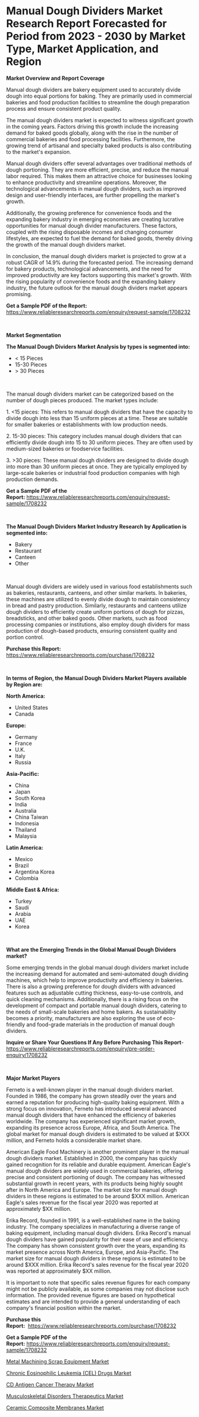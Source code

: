 <p><h1>Manual Dough Dividers Market Research Report Forecasted for Period from 2023 -  2030 by Market Type, Market Application, and Region</h1></p><p><strong>Market Overview and Report Coverage</strong></p>
<p><p>Manual dough dividers are bakery equipment used to accurately divide dough into equal portions for baking. They are primarily used in commercial bakeries and food production facilities to streamline the dough preparation process and ensure consistent product quality.</p><p>The manual dough dividers market is expected to witness significant growth in the coming years. Factors driving this growth include the increasing demand for baked goods globally, along with the rise in the number of commercial bakeries and food processing facilities. Furthermore, the growing trend of artisanal and specialty baked products is also contributing to the market's expansion.</p><p>Manual dough dividers offer several advantages over traditional methods of dough portioning. They are more efficient, precise, and reduce the manual labor required. This makes them an attractive choice for businesses looking to enhance productivity and streamline operations. Moreover, the technological advancements in manual dough dividers, such as improved design and user-friendly interfaces, are further propelling the market's growth.</p><p>Additionally, the growing preference for convenience foods and the expanding bakery industry in emerging economies are creating lucrative opportunities for manual dough divider manufacturers. These factors, coupled with the rising disposable incomes and changing consumer lifestyles, are expected to fuel the demand for baked goods, thereby driving the growth of the manual dough dividers market.</p><p>In conclusion, the manual dough dividers market is projected to grow at a robust CAGR of 14.9% during the forecasted period. The increasing demand for bakery products, technological advancements, and the need for improved productivity are key factors supporting this market's growth. With the rising popularity of convenience foods and the expanding bakery industry, the future outlook for the manual dough dividers market appears promising.</p></p>
<p><strong>Get a Sample PDF of the Report:</strong> <a href="https://www.reliableresearchreports.com/enquiry/request-sample/1708232">https://www.reliableresearchreports.com/enquiry/request-sample/1708232</a></p>
<p>&nbsp;</p>
<p><strong>Market Segmentation</strong></p>
<p><strong>The Manual Dough Dividers Market Analysis by types is segmented into:</strong></p>
<p><ul><li>< 15 Pieces</li><li>15-30 Pieces</li><li>> 30 Pieces</li></ul></p>
<p>&nbsp;</p>
<p><p>The manual dough dividers market can be categorized based on the number of dough pieces produced. The market types include: </p><p>1. <15 pieces: This refers to manual dough dividers that have the capacity to divide dough into less than 15 uniform pieces at a time. These are suitable for smaller bakeries or establishments with low production needs.</p><p>2. 15-30 pieces: This category includes manual dough dividers that can efficiently divide dough into 15 to 30 uniform pieces. They are often used by medium-sized bakeries or foodservice facilities.</p><p>3. >30 pieces: These manual dough dividers are designed to divide dough into more than 30 uniform pieces at once. They are typically employed by large-scale bakeries or industrial food production companies with high production demands.</p></p>
<p><strong>Get a Sample PDF of the Report:</strong>&nbsp;<a href="https://www.reliableresearchreports.com/enquiry/request-sample/1708232">https://www.reliableresearchreports.com/enquiry/request-sample/1708232</a></p>
<p>&nbsp;</p>
<p><strong>The Manual Dough Dividers Market Industry Research by Application is segmented into:</strong></p>
<p><ul><li>Bakery</li><li>Restaurant</li><li>Canteen</li><li>Other</li></ul></p>
<p>&nbsp;</p>
<p><p>Manual dough dividers are widely used in various food establishments such as bakeries, restaurants, canteens, and other similar markets. In bakeries, these machines are utilized to evenly divide dough to maintain consistency in bread and pastry production. Similarly, restaurants and canteens utilize dough dividers to efficiently create uniform portions of dough for pizzas, breadsticks, and other baked goods. Other markets, such as food processing companies or institutions, also employ dough dividers for mass production of dough-based products, ensuring consistent quality and portion control.</p></p>
<p><strong>Purchase this Report:</strong>&nbsp; <a href="https://www.reliableresearchreports.com/purchase/1708232">https://www.reliableresearchreports.com/purchase/1708232</a></p>
<p>&nbsp;</p>
<p><strong>In terms of Region, the Manual Dough Dividers Market Players available by Region are:</strong></p>
<p>
    <p> <strong> North America: </strong>
        <ul>
            <li>United States</li>
            <li>Canada</li>
        </ul>
        </p> 
    <p> <strong> Europe: </strong>
        <ul>
            <li>Germany</li>
            <li>France</li>
            <li>U.K.</li>
            <li>Italy</li>
            <li>Russia</li>
        </ul>
        </p> 
    <p> <strong> Asia-Pacific: </strong>
        <ul>
            <li>China</li>
            <li>Japan</li>
            <li>South Korea</li>
            <li>India</li>
            <li>Australia</li>
            <li>China Taiwan</li>
            <li>Indonesia</li>
            <li>Thailand</li>
            <li>Malaysia</li>
        </ul>
        </p> 
    <p> <strong> Latin America: </strong>
        <ul>
            <li>Mexico</li>
            <li>Brazil</li>
            <li>Argentina Korea</li>
            <li>Colombia</li>
        </ul>
        </p> 
    <p> <strong> Middle East & Africa: </strong>
        <ul>
            <li>Turkey</li>
            <li>Saudi</li>
            <li>Arabia</li>
            <li>UAE</li>
            <li>Korea</li>
        </ul>
    </p>
    </p>
<p>&nbsp;</p>
<p><strong>What are the Emerging Trends in the Global Manual Dough Dividers market?</strong></p>
<p><p>Some emerging trends in the global manual dough dividers market include the increasing demand for automated and semi-automated dough dividing machines, which help to improve productivity and efficiency in bakeries. There is also a growing preference for dough dividers with advanced features such as adjustable cutting thickness, easy-to-use controls, and quick cleaning mechanisms. Additionally, there is a rising focus on the development of compact and portable manual dough dividers, catering to the needs of small-scale bakeries and home bakers. As sustainability becomes a priority, manufacturers are also exploring the use of eco-friendly and food-grade materials in the production of manual dough dividers.</p></p>
<p><strong>Inquire or Share Your Questions If Any Before Purchasing This Report</strong>- <a href="https://www.reliableresearchreports.com/enquiry/pre-order-enquiry/1708232">https://www.reliableresearchreports.com/enquiry/pre-order-enquiry/1708232</a></p>
<p>&nbsp;</p>
<p><strong>Major Market Players</strong></p>
<p><p>Ferneto is a well-known player in the manual dough dividers market. Founded in 1986, the company has grown steadily over the years and earned a reputation for producing high-quality baking equipment. With a strong focus on innovation, Ferneto has introduced several advanced manual dough dividers that have enhanced the efficiency of bakeries worldwide. The company has experienced significant market growth, expanding its presence across Europe, Africa, and South America. The global market for manual dough dividers is estimated to be valued at $XXX million, and Ferneto holds a considerable market share.</p><p>American Eagle Food Machinery is another prominent player in the manual dough dividers market. Established in 2000, the company has quickly gained recognition for its reliable and durable equipment. American Eagle's manual dough dividers are widely used in commercial bakeries, offering precise and consistent portioning of dough. The company has witnessed substantial growth in recent years, with its products being highly sought after in North America and Europe. The market size for manual dough dividers in these regions is estimated to be around $XXX million. American Eagle's sales revenue for the fiscal year 2020 was reported at approximately $XX million.</p><p>Erika Record, founded in 1991, is a well-established name in the baking industry. The company specializes in manufacturing a diverse range of baking equipment, including manual dough dividers. Erika Record's manual dough dividers have gained popularity for their ease of use and efficiency. The company has shown consistent growth over the years, expanding its market presence across North America, Europe, and Asia-Pacific. The market size for manual dough dividers in these regions is estimated to be around $XXX million. Erika Record's sales revenue for the fiscal year 2020 was reported at approximately $XX million.</p><p>It is important to note that specific sales revenue figures for each company might not be publicly available, as some companies may not disclose such information. The provided revenue figures are based on hypothetical estimates and are intended to provide a general understanding of each company's financial position within the market.</p></p>
<p><strong>Purchase this Report:</strong>&nbsp;&nbsp;<a href="https://www.reliableresearchreports.com/purchase/1708232">https://www.reliableresearchreports.com/purchase/1708232</a></p>
<p></p>
<p><strong>Get a Sample PDF of the Report:</strong>&nbsp;<a href="https://www.reliableresearchreports.com/enquiry/request-sample/1708232">https://www.reliableresearchreports.com/enquiry/request-sample/1708232</a></p>
<p><p><a href="https://medium.com/@isidrowolff1966/metal-machining-scrap-equipment-market-size-and-market-trends-complete-industry-overview-2023-to-4b08a57ad3ed">Metal Machining Scrap Equipment Market</a></p><p><a href="https://www.linkedin.com/pulse/chronic-eosinophilic-leukemia-cel-drugs-market-size-share-gnhye/">Chronic Eosinophilic Leukemia (CEL) Drugs Market</a></p><p><a href="https://www.linkedin.com/pulse/cd-antigen-cancer-therapy-market-size-2023-2030-global-2drve/">CD Antigen Cancer Therapy Market</a></p><p><a href="https://www.linkedin.com/pulse/decoding-musculoskeletal-disorders-therapeutics-market-deep-c2r2e/">Musculoskeletal Disorders Therapeutics Market</a></p><p><a href="https://medium.com/@ginawindler1965/ceramic-composite-membranes-market-comprehensive-assessment-by-type-application-and-geography-378fec8bd98f">Ceramic Composite Membranes Market</a></p></p>